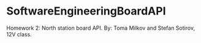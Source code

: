 # SoftwareEngineeringBoardAPI
Homework 2: North station board API. By: Toma Milkov and Stefan Sotirov, 12V class.
